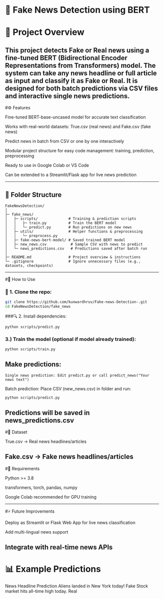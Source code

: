 # 📰 Fake News Detection using BERT

# 📘 Project Overview

This project detects Fake or Real news using a fine-tuned BERT (Bidirectional Encoder Representations from Transformers) model.
The system can take any news headline or full article as input and classify it as Fake or Real.
It is designed for both batch predictions via CSV files and interactive single news predictions.
---

#⚙️ Features

Fine-tuned BERT-base-uncased model for accurate text classification

Works with real-world datasets: True.csv (real news) and Fake.csv (fake news)

Predict news in batch from CSV or one by one interactively

Modular project structure for easy code management: training, prediction, preprocessing

Ready to use in Google Colab or VS Code

Can be extended to a Streamlit/Flask app for live news prediction

---

## 🧩 Folder Structure
```
FakeNewsDetection/
│
├─ fake_news/
│   ├─ scripts/              # Training & prediction scripts
│   │   ├─ train.py          # Train the BERT model
│   │   └─ predict.py        # Run predictions on new news
│   ├─ utils/                # Helper functions & preprocessing
│   │   └─ preprocess.py
│   ├─ fake-news-bert-model/ # Saved trained BERT model
│   ├─ new_news.csv           # Sample CSV with news to predict
│   └─ news_predictions.csv   # Predictions saved after batch run
│
├─ README.md                 # Project overview & instructions
└─ .gitignore                # Ignore unnecessary files (e.g., datasets, checkpoints)

```

---

#🚀 How to Use

### 🧠 1. Clone the repo:
```bash
git clone https://github.com/kunwardhruv/Fake-news-Detection-.git
cd FakeNewsDetection/fake_news
```

###🔍 2. Install dependencies:
```
python scripts/predict.py

```

### 3.) Train the model (optional if model already trained):
```
python scripts/train.py
```
## Make predictions:
```
Single news prediction: Edit predict.py or call predict_news("Your news text")
```

Batch prediction: Place CSV (new_news.csv) in folder and run:
```
python scripts/predict.py
```
Predictions will be saved in news_predictions.csv
---

#📂 Dataset

True.csv → Real news headlines/articles

Fake.csv → Fake news headlines/articles
---

#🔧 Requirements


Python >= 3.8

transformers, torch, pandas, numpy

Google Colab recommended for GPU training

---

#⚡ Future Improvements

Deploy as Streamlit or Flask Web App for live news classification

Add multi-lingual news support

Integrate with real-time news APIs
---

# 📊 Example Predictions
News Headline	Prediction
Aliens landed in New York today!	Fake
Stock market hits all-time high today.	Real
